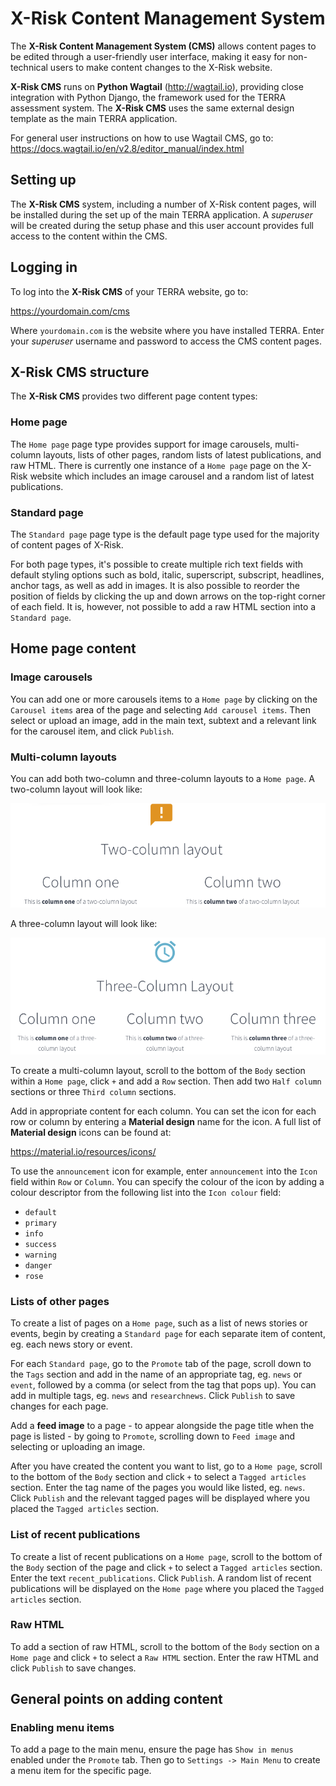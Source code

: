 # X-Risk Content Management System

The **X-Risk Content Management System (CMS)** allows content pages to be edited through a user-friendly user interface, making it easy for non-technical users to make content changes to the X-Risk website. 

**X-Risk CMS** runs on **Python Wagtail** (http://wagtail.io), providing close integration with Python Django, the framework used for the TERRA assessment system. The **X-Risk CMS** uses the same external design template as the main TERRA application.

For general user instructions on how to use Wagtail CMS, go to:  
https://docs.wagtail.io/en/v2.8/editor_manual/index.html

## Setting up
The **X-Risk CMS** system, including a number of X-Risk content pages, will be installed during the set up of the main TERRA application. A *superuser* will be created during the setup phase and this user account provides full access to the content within the CMS.

## Logging in
To log into the **X-Risk CMS** of your TERRA website, go to:  

https://yourdomain.com/cms


Where `yourdomain.com` is the website where you have installed TERRA. Enter your *superuser* username and password to access the CMS content pages. 

## X-Risk CMS structure

The **X-Risk CMS** provides two different page content types:

### Home page
The `Home page` page type provides support for image carousels, multi-column layouts, lists of other pages, random lists of latest publications, and raw HTML. There is currently one instance of a `Home page` page on the X-Risk website which includes an image carousel and a random list of latest publications.

### Standard page
The `Standard page` page type is the default page type used for the majority of content pages of X-Risk.

For both page types, it's possible to create multiple rich text fields with default styling options such as bold, italic, superscript, subscript, headlines, anchor tags, as well as add in images. It is also possible to reorder the position of fields by clicking the up and down arrows on the top-right corner of each field. It is, however, not possible to add a raw HTML section into a `Standard page`. 

## Home page content

### Image carousels
You can add one or more carousels items to a `Home page` by clicking on the `Carousel items` area of the page and selecting `Add carousel items`. Then select or upload an image, add in the main text, subtext and a relevant link for the carousel item, and click `Publish`.

### Multi-column layouts
You can add both two-column and three-column layouts to a `Home page`. A two-column layout will look like:

![Two-column layout](readme/two_column_layout.png)

A three-column layout will look like:

![Three-column layout](readme/three_column_layout.png)

To create a multi-column layout, scroll to the bottom of the `Body` section within a `Home page`, click `+` and add a `Row` section. Then add two `Half column` sections or three `Third column` sections. 

Add in appropriate content for each column. You can set the icon for each row or column by entering a **Material design** name for the icon. A full list of **Material design** icons can be found at:  

https://material.io/resources/icons/

To use the `announcement` icon for example, enter `announcement` into the `Icon` field within `Row` or `Column`. You can specify the colour of the icon by adding a colour descriptor from the following list into the `Icon colour` field:  

- `default`
- `primary`
- `info`
- `success`
- `warning`
- `danger`
- `rose`

### Lists of other pages 
To create a list of pages on a `Home page`, such as a list of news stories or events, begin by creating a `Standard page` for each separate item of content, eg. each news story or event. 

For each `Standard page`, go to the `Promote` tab of the page, scroll down to the `Tags` section and add in the name of an appropriate tag, eg. `news` or `event`, followed by a comma (or select from the tag that pops up). You can add in multiple tags, eg. `news` and `researchnews`. Click `Publish` to save changes for each page.

Add a **feed image** to a page - to appear alongside the page title when the page is listed - by going to `Promote`, scrolling down to `Feed image` and selecting or uploading an image.

After you have created the content you want to list, go to a `Home page`, scroll to the bottom of the `Body` section and click `+` to select a `Tagged articles` section. Enter the tag name of the pages you would like listed, eg. `news`. Click `Publish` and the relevant tagged pages will be displayed where you placed the `Tagged articles` section.

### List of recent publications

To create a list of recent publications on a `Home page`, scroll to the bottom of the `Body` section of the page and click `+` to select a `Tagged articles` section. Enter the text `recent_publications`. Click `Publish`. A random list of recent publications will be displayed on the `Home page` where you placed the `Tagged articles` section.


### Raw HTML

To add a section of raw HTML, scroll to the bottom of the `Body` section on a `Home page` and click `+` to select a `Raw HTML` section. Enter the raw HTML and click `Publish` to save changes.

## General points on adding content

### Enabling menu items
To add a page to the main menu, ensure the page has `Show in menus` enabled under the `Promote` tab. Then go to `Settings -> Main Menu` to create a menu item for the specific page. 



